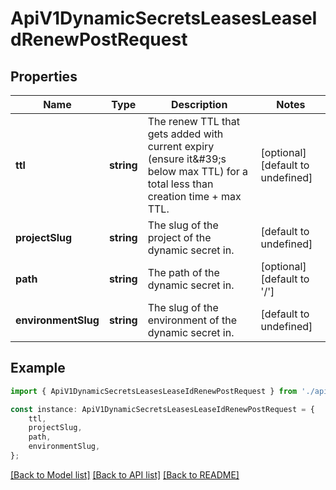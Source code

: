 # ApiV1DynamicSecretsLeasesLeaseIdRenewPostRequest


## Properties

Name | Type | Description | Notes
------------ | ------------- | ------------- | -------------
**ttl** | **string** | The renew TTL that gets added with current expiry (ensure it\&#39;s below max TTL) for a total less than creation time + max TTL. | [optional] [default to undefined]
**projectSlug** | **string** | The slug of the project of the dynamic secret in. | [default to undefined]
**path** | **string** | The path of the dynamic secret in. | [optional] [default to '/']
**environmentSlug** | **string** | The slug of the environment of the dynamic secret in. | [default to undefined]

## Example

```typescript
import { ApiV1DynamicSecretsLeasesLeaseIdRenewPostRequest } from './api';

const instance: ApiV1DynamicSecretsLeasesLeaseIdRenewPostRequest = {
    ttl,
    projectSlug,
    path,
    environmentSlug,
};
```

[[Back to Model list]](../README.md#documentation-for-models) [[Back to API list]](../README.md#documentation-for-api-endpoints) [[Back to README]](../README.md)
